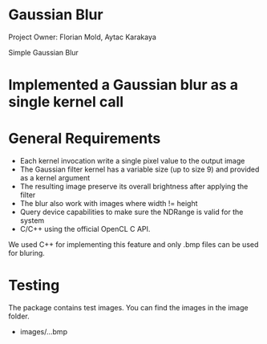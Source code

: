 # Gaussian Blur

Project Owner: Florian Mold, Aytac Karakaya

Simple Gaussian Blur

# Implemented a Gaussian blur as a single kernel call

# General Requirements
 * Each kernel invocation write a single pixel value to the output image
 * The Gaussian filter kernel has a variable size (up to size 9) and provided as a kernel argument
 * The resulting image preserve its overall brightness after applying the filter
 * The blur also work with images where width != height
 * Query device capabilities to make sure the NDRange is valid for the system
 * C/C++ using the official OpenCL C API.

We used C++ for implementing this feature and only .bmp files can be used for bluring. 

# Testing
The package contains test images. You can find the images in the image folder.

* images/...bmp
